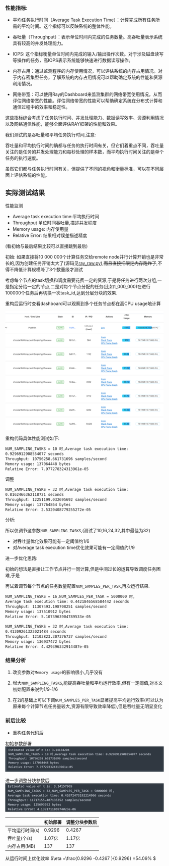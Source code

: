 
### 性能指标:

- 平均任务执行时间（Average Task Execution Time）：计算完成所有任务所需的平均时间。这个指标可以反映系统的整体性能。

- 吞吐量（Throughput）：表示单位时间内完成的任务数量。高吞吐量表示系统具有较高的并发处理能力。
  
- IOPS: 这个指标衡量单位时间内完成的输入/输出操作次数。对于涉及磁盘读写等操作的任务，高IOPS表示系统能够快速进行数据读写操作。
  
- 内存占用：通过监测程序的内存使用情况，可以评估系统的内存占用情况。对于内存密集型任务，了解系统的内存占用情况可以帮助确定系统的性能和资源利用情况。

- 网络带宽：可以使用Ray的Dashboard来监测集群的网络带宽使用情况，从而评估网络带宽的性能。评估网络带宽的性能可以帮助确定系统在分布式计算和通信过程中的效率和稳定性。

这些指标综合考虑了任务执行时间、并发处理能力、数据读写效率、资源利用情况以及网络通信性能，能够全面评估RAY框架的性能和效果。

我们测试的是吞吐量和平均任务执行时间,注意:

吞吐量和平均执行时间的确都与任务的执行时间有关，但它们着重点不同，吞吐量关注的是任务的并发处理能力和每秒处理的样本数，而平均执行时间关注的是单个任务的执行速度。

虽然它们都与任务执行时间有关，但提供了不同的视角和衡量标准，可以在不同层面上评估系统的性能。

## 实际测试结果
性能监测
- Average task execution time:平均执行时间
- Throughput 单位时间吞吐量,描述并发程度
- Memory usage: 内存使用量
- Relative Error: 结果相对误差描述精度
  
(看初始与最后结果比较可以直接跳到最后)

初始:
如果直接将10 000 000个计算任务交给remote node并行计算开销也是非常长的,因为创建任务开销太大了(源码见[ray_raw.py](./ray_raw.py)),~~而且直接把限定内存跑炸了~~,不得不降低计算规模降了3个数量级才测试



考虑每个节点的task切换和调度需要花费一定的资源,于是将任务进行两次分组,一是指定分给一定的节点,二是对每个节点分配的任务(比如1_000_000)在进行100000个任务后再切换一次task_id,达到分层分块的效果.

重构后运行时查看dashboard可以观察到多个任务节点都在高CPU usage地计算

![](test_assets/dash_bd.png)

重构代码具体性能测试如下:


```shell
NUM_SAMPLING_TASKS = 10 时,Average task execution time: 0.9296912908554077 seconds
Throughput: 10756258.661731696 samples/second
Memory usage: 137064448 bytes
Relative Error: 7.977278324313961e-05
```

调整

```shell
NUM_SAMPLING_TASKS = 32 时,Average task execution time: 0.8162466362118721 seconds
Throughput: 12251199.032695692 samples/second
Memory usage: 137764864 bytes
Relative Error: 2.5320408779255272e-05
```

分析:

所以仅调节这参数`NUM_SAMPLING_TASKS`,(测试了10,16,24,32,其中最佳为32)

- 对吞吐量优化效果可能有一定阈值约1/6
- 对Average task execution time优化效果可能有一定阈值约1/9
  
进一步优化思路:

初始的想法是直接让工作节点并行一同计算,但是中间过长的运算导致调度任务困难,于是

再试着调节每个节点的任务数量配置`NUM_SAMPLES_PER_TASK`,再次运行结果.

```shell
NUM_SAMPLING_TASKS = 16,NUM_SAMPLES_PER_TASK = 5000000 时,
Average task execution time: 0.4421846568584442 seconds
Throughput: 11307493.198708251 samples/second
Memory usage: 137510912 bytes
Relative Error: 5.1073963904789533e-05
```
```shell
NUM_SAMPLING_TASKS = 32 时,Average task execution time: 0.41309261322021484 seconds
Throughput: 12103823.307376737 samples/second
Memory usage: 136937472 bytes
Relative Error: 4.429396332914487e-05
```

### 结果分析

1. 改变参数对`Memory usage`的影响很小,几乎没有

2. 增大`NUM_SAMPLING_TASKS`,能提高吞吐量和平均运行效率,但有一定阈值,对本文初始配置来说约1/9-1/6
   
3. 在2的基础上可以下调`NUM_SAMPLES_PER_TASK`显著提高平均运行效率(可以认为原来每个计算节点任务量较大,资源有限导致效率降低),但是吞吐量无明显变化

### 前后比较

- 重构任务代码后

初始参数部署
![raw](test_assets/test_raw.png)

进一步调整分块参数后:
![improved](test_assets/test_final.png)


|                 | 初始部署  | 调整分块参数后  |
| --------------- | -------- | --------------|  
| 平均运行时间(s)  | 0.9296    | 0.4267        |
| 吞吐量(个/s)     | 1.07亿    | 1.17亿         |
| 内存占用(MB)     | 137      | 137          |

从运行时间上优化效率 $\eta =\frac{0.9296 -0.4267   }{0.9296} =54.09\% $
